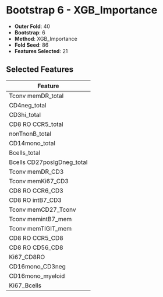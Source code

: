 # Bootstrap 6 - XGB_Importance

- **Outer Fold**: 40
- **Bootstrap**: 6
- **Method**: XGB_Importance
- **Fold Seed**: 86
- **Features Selected**: 21

## Selected Features

| Feature |
|---------|
| Tconv memDR_total |
| CD4neg_total |
| CD3hi_total |
| CD8 RO CCR5_total |
| nonTnonB_total |
| CD14mono_total |
| Bcells_total |
| Bcells CD27posIgDneg_total |
| Tconv memDR_CD3 |
| Tconv memKi67_CD3 |
| CD8 RO CCR6_CD3 |
| CD8 RO intB7_CD3 |
| Tconv memCD27_Tconv |
| Tconv memintB7_mem |
| Tconv memTIGIT_mem |
| CD8 RO CCR5_CD8 |
| CD8 RO CD56_CD8 |
| Ki67_CD8RO |
| CD16mono_CD3neg |
| CD16mono_myeloid |
| Ki67_Bcells |
